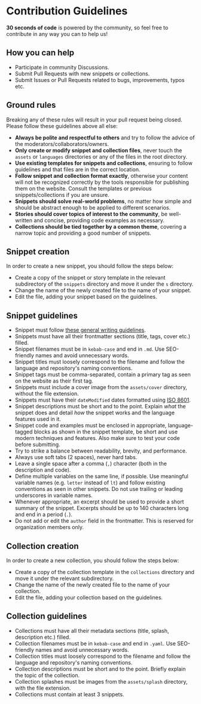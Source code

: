 # Contribution Guidelines

**30 seconds of code** is powered by the community, so feel free to contribute in any way you can to help us!

## How you can help

- Participate in community Discussions.
- Submit Pull Requests with new snippets or collections.
- Submit Issues or Pull Requests related to bugs, improvements, typos etc.

## Ground rules

Breaking any of these rules will result in your pull request being closed. Please follow these guidelines above all else:

- **Always be polite and respectful to others** and try to follow the advice of the moderators/collaborators/owners.
- **Only create or modify snippet and collection files**, never touch the `assets` or `languages` directories or any of the files in the root directory.
- **Use existing templates for snippets and collections**, ensuring to follow guidelines and that files are in the correct location.
- **Follow snippet and collection format exactly**, otherwise your content will not be recognized correctly by the tools responsible for publishing them on the website. Consult the templates or previous snippets/collections if you are unsure.
- **Snippets should solve real-world problems**, no matter how simple and should be abstract enough to be applied to different scenarios.
- **Stories should cover topics of interest to the community**, be well-written and concise, providing code examples as necessary.
- **Collections should be tied together by a common theme**, covering a narrow topic and providing a good number of snippets.

## Snippet creation

In order to create a new snippet, you should follow the steps below:

- Create a copy of the snippet or story template in the relevant subdirectory of the `snippets` directory and move it under the `s` directory.
- Change the name of the newly created file to the name of your snippet.
- Edit the file, adding your snippet based on the guidelines.

## Snippet guidelines

- Snippet must follow [these general writing guidelines](https://github.com/30-seconds/brand-and-design/blob/master/writing-guidelines.md).
- Snippets must have all their frontmatter sections (title, tags, cover etc.) filled.
- Snippet filenames must be in `kebab-case` and end in `.md`. Use SEO-friendly names and avoid unnecessary words.
- Snippet titles must loosely correspond to the filename and follow the language and repository's naming conventions.
- Snippet tags must be comma-separated, contain a primary tag as seen on the website as their first tag.
- Snippets must include a cover image from the `assets/cover` directory, without the file extension.
- Snippets must have their `dateModified` dates formatted using [ISO 8601](https://en.wikipedia.org/wiki/ISO_8601).
- Snippet descriptions must be short and to the point. Explain *what* the snippet does and detail *how* the snippet works and the language features used in it.
- Snippet code and examples must be enclosed in appropriate, language-tagged blocks as shown in the snippet template, be short and use modern techniques and features. Also make sure to test your code before submitting.
- Try to strike a balance between readability, brevity, and performance.
- Always use soft tabs (2 spaces), never hard tabs.
- Leave a single space after a comma (`,`) character (both in the description and code).
- Define multiple variables on the same line, if possible. Use meaningful variable names (e.g. `letter` instead of `lt`) and follow existing conventions as seen in other snippets. Do not use trailing or leading underscores in variable names.
- Whenever appropriate, an excerpt should be used to provide a short summary of the snippet. Excerpts should be up to 140 characters long and end in a period (`.`).
- Do not add or edit the `author` field in the frontmatter. This is reserved for organization members only.

## Collection creation

In order to create a new collection, you should follow the steps below:

- Create a copy of the collection template in the `collections` directory and move it under the relevant subdirectory.
- Change the name of the newly created file to the name of your collection.
- Edit the file, adding your collection based on the guidelines.

## Collection guidelines

- Collections must have all their metadata sections (title, splash, description etc.) filled.
- Collection filenames must be in `kebab-case` and end in `.yaml`. Use SEO-friendly names and avoid unnecessary words.
- Collection titles must loosely correspond to the filename and follow the language and repository's naming conventions.
- Collection descriptions must be short and to the point. Briefly explain the topic of the collection.
- Collection splashes must be images from the `assets/splash` directory, with the file extension.
- Collections must contain at least 3 snippets.
